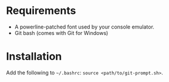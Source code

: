 # Requirements
* A powerline-patched font used by your console emulator.
* Git bash (comes with Git for Windows)

# Installation
Add the following to `~/.bashrc`: `source <path/to/git-prompt.sh>`.
